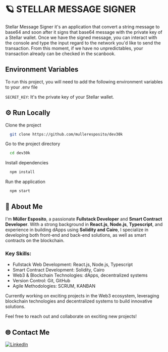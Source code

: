 
# 🪐 STELLAR MESSAGE SIGNER

Stellar Message Signer it's an application that convert a string message to base64 and soon after it signs that base64 message with the private key of a Stellar wallet. Once we have the signed message, you can interact with the console and type the input regard to the network you'd like to send the transaction. From this moment, if we have no unpredictables, your transaction already can be checked in the scanbook.


## Environment Variables

To run this project, you will need to add the following environment variables to your .env file

`SECRET_KEY`: It's the private key of your Stellar wallet.


## ⚙️ Run Locally

Clone the project

```bash
  git clone https://github.com/mulleresposito/dev30k
```

Go to the project directory

```bash
  cd dev30k
```

Install dependencies

```bash
  npm install
```

Run the application

```bash
  npm start
```

## 🚀 About Me
I'm **Müller Esposito**, a passionate **Fullstack Developer** and **Smart Contract Developer**. With a strong background in **React.js**, **Node.js**, **Typescript**, and experience in building dApps using **Solidity and Cairo**, I specialize in developing both front-end and back-end solutions, as well as smart contracts on the blockchain.

### Key Skills:
 - Fullstack Web Development: React.js, Node.js, Typescript
 - Smart Contract Development: Solidity, Cairo
 - Web3 & Blockchain Technologies: dApps, decentralized systems
 - Version Control: Git, GitHub
 - Agile Methodologies: SCRUM, KANBAN

Currently working on exciting projects in the Web3 ecosystem, leveraging blockchain technologies and decentralized systems to build innovative solutions.

Feel free to reach out and collaborate on exciting new projects!

## 🌐 Contact Me
[![LinkedIn](https://img.shields.io/badge/LinkedIn-0077B5?style=for-the-badge&logo=linkedin&logoColor=white)](https://linkedin.com/in/mulleresposito)